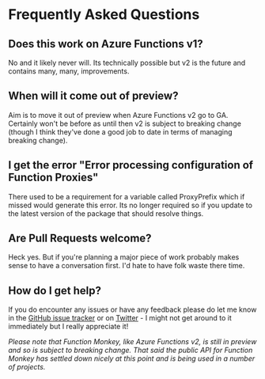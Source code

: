 # Frequently Asked Questions

## Does this work on Azure Functions v1?

No and it likely never will. Its technically possible but v2 is the future and contains many, many, improvements.

## When will it come out of preview?

Aim is to move it out of preview when Azure Functions v2 go to GA. Certainly won't be before as until then v2 is subject to breaking change (though I think they've done a good job to date in terms of managing breaking change).

## I get the error "Error processing configuration of Function Proxies"

There used to be a requirement for a variable called ProxyPrefix which if missed would generate this error. Its no longer required so if you update to the latest version of the package that should resolve things.

## Are Pull Requests welcome?

Heck yes. But if you're planning a major piece of work probably makes sense to have a conversation first. I'd hate to have folk waste there time.

## How do I get help?

If you do encounter any issues or have any feedback please do let me know in the [GitHub issue tracker](https://github.com/JamesRandall/FunctionMonkey/issues) or on [Twitter](https://twitter.com/azuretrenches) - I might not get around to it immediately but I really appreciate it!

_Please note that Function Monkey, like Azure Functions v2, is still in preview and so is subject to breaking change. That said the public API for Function Monkey has settled down nicely at this point and is being used in a number of projects._



